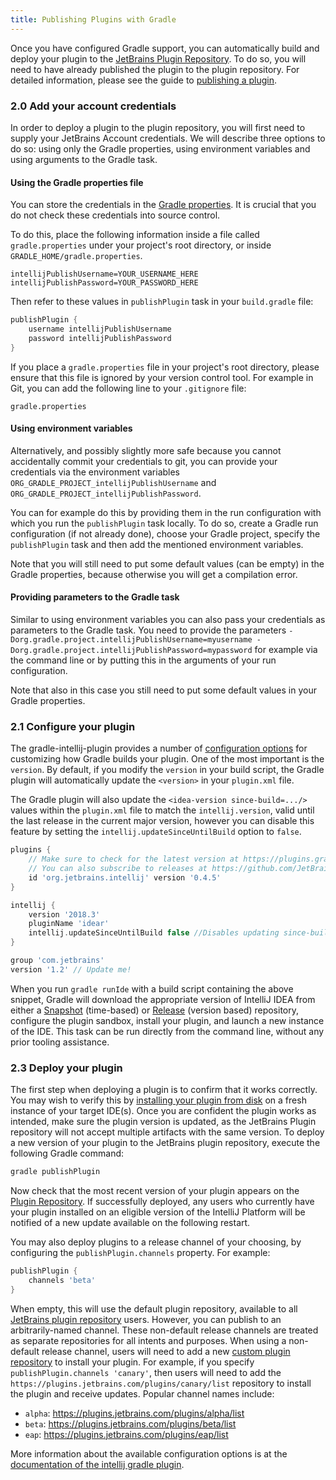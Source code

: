 ```yaml
---
title: Publishing Plugins with Gradle
---
```


Once you have configured Gradle support, you can automatically build and deploy your plugin to the [JetBrains Plugin Repository](http://plugins.jetbrains.com). To do so, you 
will need to have already published the plugin to the plugin repository. For detailed information, please see the guide to [publishing a plugin](http://www.jetbrains.org/intellij/sdk/docs/basics/getting_started/publishing_plugin.html).

### 2.0 Add your account credentials

In order to deploy a plugin to the plugin repository, you will first need to supply your JetBrains Account credentials. 
We will describe three options to do so: using only the Gradle properties, using environment variables and using arguments to the Gradle task.

#### Using the Gradle properties file
You can store the credentials in the [Gradle properties](https://docs.gradle.org/current/userguide/build_environment.html#sec:gradle_configuration_properties). It is crucial that you do not check these credentials into source control.

To do this, place the following information inside a file called `gradle.properties` under your project's root directory, or inside `GRADLE_HOME/gradle.properties`.

```
intellijPublishUsername=YOUR_USERNAME_HERE
intellijPublishPassword=YOUR_PASSWORD_HERE
```

Then refer to these values in `publishPlugin` task in your `build.gradle` file:

```groovy
publishPlugin {
    username intellijPublishUsername
    password intellijPublishPassword
}
```

If you place a `gradle.properties` file in your project's root directory, please ensure that this file is ignored by your version control tool. For example in Git, you can add the following line to your `.gitignore` file:

```
gradle.properties
```

#### Using environment variables

Alternatively, and possibly slightly more safe because you cannot accidentally commit your credentials to git, you can provide your credentials via the environment variables `ORG_GRADLE_PROJECT_intellijPublishUsername` and `ORG_GRADLE_PROJECT_intellijPublishPassword`.

You can for example do this by providing them in the run configuration with which you run the `publishPlugin` task locally.
To do so, create a Gradle run configuration (if not already done), choose your Gradle project, specify the `publishPlugin` task and then add the mentioned environment variables.

Note that you will still need to put some default values (can be empty) in the Gradle properties, because otherwise you will get a compilation error.

#### Providing parameters to the Gradle task

Similar to using environment variables you can also pass your credentials as parameters to the Gradle task.
You need to provide the parameters `-Dorg.gradle.project.intellijPublishUsername=myusername -Dorg.gradle.project.intellijPublishPassword=mypassword` for example via the command line or by putting this in the arguments of your run configuration.

Note that also in this case you still need to put some default values in your Gradle properties.

### 2.1 Configure your plugin

The gradle-intellij-plugin provides a number of [configuration options](https://github.com/JetBrains/gradle-intellij-plugin#configuration) for customizing how Gradle builds your plugin. One of the most important is the `version`. By default, if you modify the `version` in your build script, the Gradle plugin will automatically update the `<version>` in your `plugin.xml` file. 
 
 The Gradle plugin will also update the `<idea-version since-build=.../>` values within the `plugin.xml` file to match the `intellij.version`, valid until the last release in the current major version, however you can disable this feature by setting the `intellij.updateSinceUntilBuild` option to `false`.

```groovy
plugins {
    // Make sure to check for the latest version at https://plugins.gradle.org/plugin/org.jetbrains.intellij
    // You can also subscribe to releases at https://github.com/JetBrains/gradle-intellij-plugin/releases
    id 'org.jetbrains.intellij' version '0.4.5'
}

intellij {
    version '2018.3'
    pluginName 'idear'
    intellij.updateSinceUntilBuild false //Disables updating since-build attribute in plugin.xml
}

group 'com.jetbrains'
version '1.2' // Update me!
```

When you run `gradle runIde` with a build script containing the above snippet, Gradle will download the appropriate version of IntelliJ IDEA from either a [Snapshot](https://www.jetbrains.com/intellij-repository/snapshots) (time-based) or [Release](https://www.jetbrains.com/intellij-repository/releases) (version based) repository, configure the plugin sandbox, install your plugin, and launch a new instance of the IDE. This task can be run directly from the command line, without any prior tooling assistance. 

### 2.3 Deploy your plugin

The first step when deploying a plugin is to confirm that it works correctly. You may wish to verify this by [installing your plugin from disk](https://www.jetbrains.com/help/idea/installing-a-plugin-from-the-disk.html) on a fresh instance of your target IDE(s). Once you are confident the plugin works as intended, make sure the plugin version is updated, as the JetBrains Plugin repository will not accept multiple artifacts with the same version. To deploy a new version of your plugin to the JetBrains plugin repository, execute the following Gradle command:

```bash
gradle publishPlugin
```

Now check that the most recent version of your plugin appears on the [Plugin Repository](https://plugins.jetbrains.com/). If successfully deployed, any users who currently have your plugin installed on an eligible version of the IntelliJ Platform will be notified of a new update available on the following restart.

You may also deploy plugins to a release channel of your choosing, by configuring the `publishPlugin.channels` property. For example:

```groovy
publishPlugin {
    channels 'beta'
}
```

When empty, this will use the default plugin repository, available to all [JetBrains plugin repository](https://plugins.jetbrains.com/) users. However, you can publish to an arbitrarily-named channel. These non-default release channels are treated as separate repositories for all intents and purposes. When using a non-default release channel, users will need to add a new [custom plugin repository](https://www.jetbrains.com/help/idea/managing-plugins.html#repos) to install your plugin. For example, if you specify `publishPlugin.channels 'canary'`, then users will need to add the `https://plugins.jetbrains.com/plugins/canary/list` repository to install the plugin and receive updates.  Popular channel names include:

* `alpha`: https://plugins.jetbrains.com/plugins/alpha/list
* `beta`: https://plugins.jetbrains.com/plugins/beta/list
* `eap`: https://plugins.jetbrains.com/plugins/eap/list

More information about the available configuration options is at the [documentation of the intellij gradle plugin](https://github.com/JetBrains/gradle-intellij-plugin/blob/master/README.md#publishing-dsl).
